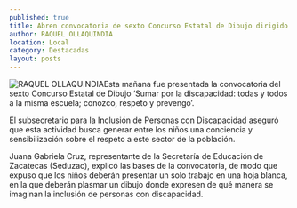 ```yaml
---
published: true
title: Abren convocatoria de sexto Concurso Estatal de Dibujo dirigido a concienciar en torno a la discapacidad
author: RAQUEL OLLAQUINDIA
location: Local
category: Destacadas
layout: posts
---
```


![RAQUEL OLLAQUINDIA](http://i.imgur.com/V9MdGc9m.jpg)Esta mañana fue presentada la convocatoria del sexto Concurso Estatal de Dibujo ‘Sumar por la discapacidad: todas y todos a la misma escuela; conozco, respeto y prevengo’.

El subsecretario para la Inclusión de Personas con Discapacidad aseguró que esta actividad busca generar entre los niños una conciencia y sensibilización sobre el respeto a este sector de la población.

Juana Gabriela Cruz, representante de la Secretaría de Educación de Zacatecas (Seduzac), explicó las bases de la convocatoria, de modo que expuso que los niños deberán presentar un solo trabajo en una hoja blanca, en la que deberán plasmar un dibujo donde expresen de qué manera se imaginan la inclusión de personas con discapacidad.
